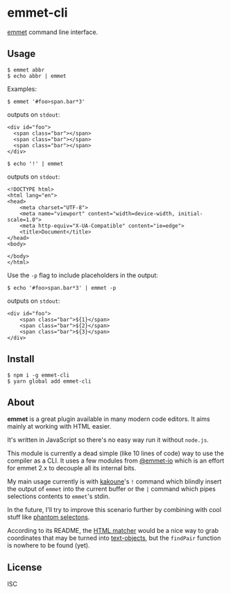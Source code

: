 # emmet-cli

[emmet](https://emmet.io/) command line interface.

## Usage

```
$ emmet abbr
$ echo abbr | emmet
```

Examples:

```
$ emmet '#foo>span.bar*3'
```

outputs on `stdout`:

```
<div id="foo">
  <span class="bar"></span>
  <span class="bar"></span>
  <span class="bar"></span>
</div>

```

```
$ echo '!' | emmet
```

outputs on `stdout`:

```
<!DOCTYPE html>
<html lang="en">
<head>
	<meta charset="UTF-8">
	<meta name="viewport" content="width=device-width, initial-scale=1.0">
	<meta http-equiv="X-UA-Compatible" content="ie=edge">
	<title>Document</title>
</head>
<body>
	
</body>
</html>
```

Use the `-p` flag to include placeholders in the output:

```
$ echo '#foo>span.bar*3' | emmet -p
```

outputs on `stdout`:

```
<div id="foo">
	<span class="bar">${1}</span>
	<span class="bar">${2}</span>
	<span class="bar">${3}</span>
</div>
```

## Install

```
$ npm i -g emmet-cli
$ yarn global add emmet-cli
```

## About

**emmet** is a great plugin available in many modern code editors.
It aims mainly at working with HTML easier.

It's written in JavaScript so there's no easy way run it without `node.js`.

This module is currently a dead simple (like 10 lines of code) way to use the compiler
as a CLI. It uses a few modules from [@emmet-io](https://www.npmjs.com/~emmetio) which
is an effort for emmet 2.x to decouple all its internal bits.

My main usage currently is with [kakoune](http://kakoune.org)'s `!` command which
blindly insert the output of `emmet` into the current buffer or the `|` command which
pipes selections contents to `emmet`'s stdin.

In the future, I'll try to improve this scenario further by combining with cool stuff
like [phantom selectons](https://github.com/occivink/kakoune-phantom-selection).

According to its README, the [HTML matcher](https://www.npmjs.com/package/@emmetio/html-matcher)
would be a nice way to grab coordinates that may be turned into [text-objects](https://github.com/Delapouite/kakoune-text-objects),
but the `findPair` function is nowhere to be found (yet).

## License

ISC
